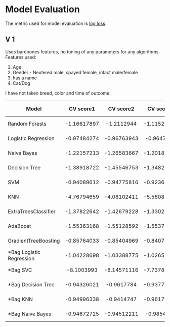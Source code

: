 Model Evaluation
================

The metric used for model evaluation is [log loss][logLoss].

V 1
---
Uses barebones features, no tuning of any parameters for any algorithms.
Features used:

1. Age
2. Gender - Neutered male, spayed female, intact male/female
3. has a name
4. Cat/Dog

I have not taken breed, color and time of outcome.

|Model                      | CV score1   | CV score2   | CV score3   | test score | timeit   |
| ------------------------- |:-----------:|:-----------:|:-----------:|:----------:|:--------:|
| Random Forests            | -1.16617897 | -1.2112944  | -1.11520838 | 1.12426    | 3.24 s   |
| Logistic Regression       | -0.97484274 | -0.96763943 | -0.9647996  | 0.96547    | 464 ms   |
| Naive Bayes               | -1.22157213 | -1.26583667 | -1.20188548 | 1.21500    | 4.49 ms  |
| Decision Tree             | -1.38918722 | -1.45546753 | -1.34826891 | 1.24844    | 13 ms    |
| SVM                       | -0.94089612 | -0.94775816 | -0.92365895 | 0.93214    | 1min 36s |
| KNN                       | -4.76794659 | -4.08102411 | -5.56083471 | 4.42387    | 73.4 ms  |
| ExtraTreesClassifier      | -1.37822642 | -1.42679228 | -1.33020657 | 1.22868    | 88 ms    |
| AdaBoost                  | -1.55363168 | -1.55128592 | -1.55373471 | 1.55451    | 789 ms   |
| GradientTreeBoosting      | -0.85764033 | -0.85404969 | -0.84077597 | 0.84521    | 464 ms   |
| *Bag Logistic Regression  | -1.04228698 | -1.03388775 | -1.02656614 | 1.03262    | 840 ms   |
| *Bag SVC                  | -8.1003993  | -8.14571116 | -7.73783385 | 7.79678    | 26.5 s   |
| *Bag Decision Tree        | -0.94326021 | -0.9617784  | -0.93770676 | 0.95734    | 47.9 ms  |
| *Bag KNN                  | -0.94996338 | -0.9414747  | -0.96176933 | 0.95716    | 343 ms   |
| *Bag Naive Bayes          | -0.94672725 | -0.94512211 | -0.9854242  | 0.94647    | 54.2 ms  |



[logLoss]: https://www.kaggle.com/wiki/LogarithmicLoss


